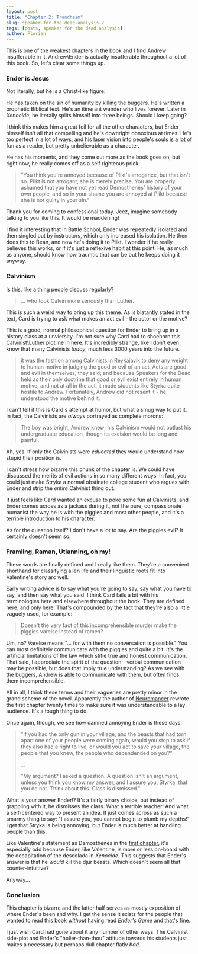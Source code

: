 ```yaml
---
layout: post
title: "Chapter 2: Trondheim"
slug: speaker-for-the-dead-analysis-2
tags: [posts, speaker for the dead analysis]
author: Florian
---
```


This is one of the weakest chapters in the book and I find Andrew insufferable in it. Andrew\Ender is actually insufferable throughout a lot of this book. So, let's clear some things up.

### Ender is Jesus

Not literally, but he is a Christ-like figure:

He has taken on the sin of humanity by killing the buggers. He's written a prophetic Biblical text. He's an itinerant wander who lives forever. Later in *Xenocide*, he literally splits himself into three beings. Should I keep going?

I think this makes him a great foil for all the other characters, but Ender himself isn't all that compelling and he's downright obnoxious at times. He's too perfect in a lot of ways, and his laser vision into people's souls is a lot of fun as a reader, but pretty unbelievable as a character.

He has his moments, and they come out more as the book goes on, but right now, he really comes off as a self righteous prick:

> "You think you're annoyed because of Plikt's arrogance, but that isn't so. Plikt is not arrogant; she is merely precise. You are properly ashamed that you have not yet read Demosthenes' history of your own people, and so in your shame you are annoyed at Plikt because she is not guilty in your sin."

Thank you for coming to confessional today. Jeez, imagine somebody talking to you like this. It would be maddening!

I find it interesting that in Battle School, Ender was repeatedly isolated and then singled out by instructors, which only increased his isolation. He then does this to Bean, and now he's doing it to Plikt. I wonder if he really believes this works, or if it's just a reflexive habit at this point. He, as much as anyone, should know how traumtic that can be but he keeps doing it anyway.

### Calvinism

Is this, like a thing people discuss regularly?

> ... who took Calvin more seriously than Luther.

This is such a weird way to bring up this theme. As is blatantly stated in the text, Card is trying to ask what makes an act evil - the actor or the motive?

This is a good, normal philosophical question for Ender to bring up in a history class at a unviersity. I'm not sure why Card had to shoehorn this Calvinist\Luther plotline in here. It's incredibly strange, like I don't even know that many Calvinists *today*, much less 3000 years into the future.

> it was the fashion among Calvinists in Reykajavik to deny any weight to human motive in judging the good or evil of an act. Acts are good and evil in themselves, they said; and because Speakers for the Dead held as their only doctrine that good or evil exist entirely in human motive, and not at all in the act, it made students like Styrka quite hostile to Andrew. Fortunately, Andrew did not resent it - he understood the motive behind it.

I can't tell if this is Card's attempt at humor, but what a smug way to put it. In fact, the Calvinists are *always* portrayed as complete morons:

> The boy was bright, Andrew knew; his Calvinism would not outlast his undergraduate education, though its excision would be long and painful.

Ah, yes. If only the Calvinists were *educated* they would understand how stupid their position is.

I can't stress how bizarre this chunk of the chapter is. We could have discussed the merits of evil actions in so many different ways. In fact, you could just make Stryka a normal obstinate college student who argues with Ender and strip the *entire* Calvinist thing out. 

It just feels like Card wanted an excuse to poke some fun at Calvinists, and Ender comes across as a jackass during it, not the pure, compassionate humanist the way he is with the piggies and most other people, and it's a terrible introduction to his character.

As for the question itself? I don't have a lot to say. Are the piggies evil? It certainly doesn't seem so.

### Framling, Raman, Utlanning, oh my!

These words are finally defined and I really like them. They're a convenient shorthand for classifying alien life and their linguistic roots fit into Valentine's story arc well.

Early writing advice is to say what you're going to say, say what you have to say, and then say what you said. I think Card fails a bit with his terminologies here and elsewhere throughout the book. They are defined here, and only here. That's compounded by the fact that they're also a little vaguely used, for example:

> Doesn't the very fact of this incomprehensible murder make the piggies varelse instead of ramen?

Um, no? Varelse means "... for with them no conversation is possible." You can most definitely communicate with the piggies and quite a bit. It's the artificial limitations of the law which stifle true and honest communication. That said, I appreciate the spirit of the question - verbal communication may be possible, but does that imply true understanding? As we see with the buggers, Andrew is able to communicate with them, but often finds them incomprehensible.

All in all, I think these terms and their vagueries are pretty minor in the grand scheme of the novel. Apparently the author of [Neuromancer](https://en.wikipedia.org/wiki/Neuromancer) rewrote the first chapter twenty times to make sure it was understandable to a lay audience. It's a tough thing to do.

Once again, though, we see how damned annoying Ender is these days:

> "If you had the only gun in your village, and the beasts that had torn apart one of your people were coming again, would you stop to ask if they also had a right to live, or would you act to save your village, the people that you knew, the people who dependended on you?"
>
> ...
>
> "My argument? I asked a question. A question isn't an argument, unless you think you know my answer, and I assure you, Styrka, that you do not. Think about this. Class is dismissed."

What is your answer Ender!? It's a fairly binary choice, but instead of grappling with it, he dismisses the class. What a terrible teacher! And what a self-centered way to present an idea. It just comes across as such a smarmy thing to say: "I assure you, you cannot begin to plumb my depths!" I get that Stryka is being annoying, but Ender is much better at handling people than this.

Like Valentine's statement as Demosthenes in the [first chapter](https://floverfelt.org/posts/speaker-for-the-dead-analysis-1), it's especially odd because Ender, like Valentine, is more or less on-board with the decapitation of the descolada in *Xenocide*. This suggests that Ender's answer is that he *would* kill the djur beasts. Which doesn't seem all that counter-intuitive?

Anyway...

### Conclusion

This chapter is bizarre and the latter half serves as mostly exposition of where Ender's been and why. I get the sense it exists for the people that wanted to read this book *without* having read *Ender's Game* and that's fine. 

I just wish Card had gone about it any number of other ways. The Calvinist side-plot and Ender's "holier-than-thou" attitude towards his students just makes a necessary but perhaps dull chapter flatly *bad*.

